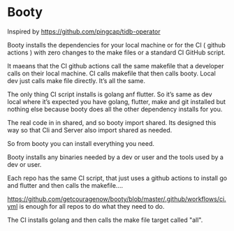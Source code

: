 # Booty

Inspired by https://github.com/pingcap/tidb-operator

Booty installs the dependencies for your local machine or for the CI ( github actions ) with zero changes to the make files or a standard CI GitHub script.

It maeans that the CI github actions call the same makefile that a developer calls on their local machine. CI calls makefile that then calls booty. Local dev just calls make file directly. It’s all the same.

The only thing CI script installs is golang anf flutter. So it’s same as dev local where it’s expected you have golang, flutter, make and git installed but nothing else because booty does all the other dependency installs for you.

The real code in in shared, and so booty import shared. Its designed this way so that Cli and Server also import shared as needed.

So from booty you can install everything you need.

Booty installs any binaries needed by a dev or user and the tools used by a dev or user.

Each repo has the same CI script, that just uses a github actions to install go and flutter and then calls the makefile....


https://github.com/getcouragenow/booty/blob/master/.github/workflows/ci.yml is enough for all repos to do what they need to do.

The CI installs golang and then calls the make file target called "all".